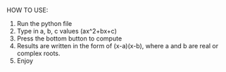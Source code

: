 HOW TO USE:
1. Run the python file
2. Type in a, b, c values (ax^2+bx+c)
3. Press the bottom button to compute
4. Results are written in the form of (x-a)(x-b), where a and b are real or complex roots.
5. Enjoy
